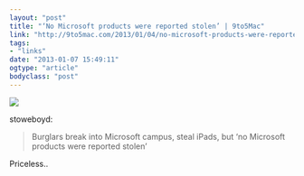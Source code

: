 ```yaml
---
layout: "post"
title: "‘No Microsoft products were reported stolen’ | 9to5Mac"
link: "http://9to5mac.com/2013/01/04/no-microsoft-products-were-reported-stolen/"
tags: 
- "links"
date: "2013-01-07 15:49:11"
ogtype: "article"
bodyclass: "post"
---
```


![](http://cdn.rogerstringer.com/wp-content/uploads/2013/01/20130107-074752.jpg)

stoweboyd:

> Burglars break into Microsoft campus, steal iPads, but ‘no Microsoft products were reported stolen’

Priceless..